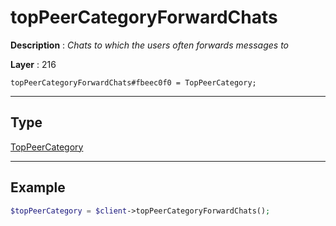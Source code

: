 # topPeerCategoryForwardChats

**Description** : *Chats to which the users often forwards messages to*

**Layer** : 216

```tl
topPeerCategoryForwardChats#fbeec0f0 = TopPeerCategory;
```

---

## Type

[TopPeerCategory](type/TopPeerCategory)

---

## Example

```php
$topPeerCategory = $client->topPeerCategoryForwardChats();
```